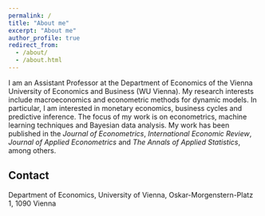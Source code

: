 ```yaml
---
permalink: /
title: "About me"
excerpt: "About me"
author_profile: true
redirect_from: 
  - /about/
  - /about.html
---
```


I am an Assistant Professor at the Department of Economics of the Vienna University of Economics and Business (WU Vienna). My research interests include macroeconomics and econometric methods for dynamic models. In particular, I am interested in monetary economics, business cycles and predictive inference. The focus of my work is on econometrics, machine learning techniques and Bayesian data analysis. My work has been published in the _Journal of Econometrics_, _International Economic Review_, _Journal of Applied Econometrics_ and _The Annals of Applied Statistics_, among others.

Contact
-----
Department of Economics, University of Vienna, Oskar-Morgenstern-Platz 1, 1090 Vienna
